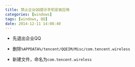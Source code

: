 ```yaml
---
title: 禁止企业QQ提示手机安装应用
categories: [windows]
tags: [windows, QQ]
date: 2014-12-11 14:08:40
---
```


-   先退出企业QQ

-   删除`%APPDATA%/tencent/QQEIM/Misc/com.tencent.wireless`

-   新建文件，命名为`com.tencent.wireless`
